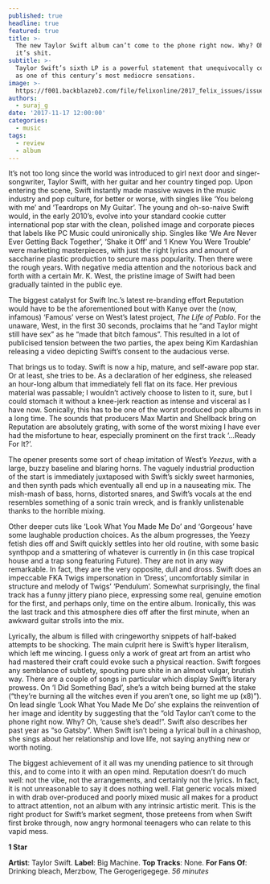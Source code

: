 ```yaml
---
published: true
headline: true
featured: true
title: >-
  The new Taylor Swift album can’t come to the phone right now. Why? Oh, ‘cause
  it’s shit.
subtitle: >-
  Taylor Swift’s sixth LP is a powerful statement that unequivocally cements her
  as one of this century’s most mediocre sensations.
image: >-
  https://f001.backblazeb2.com/file/felixonline/2017_felix_issues/issue_1676/1676_music_taylor.jpg
authors:
  - suraj_g
date: '2017-11-17 12:00:00'
categories:
  - music
tags:
  - review
  - album
---
```

It’s not too long since the world was introduced to girl next door and singer-songwriter, Taylor Swift, with her guitar and her country tinged pop. Upon entering the scene, Swift instantly made massive waves in the music industry and pop culture, for better or worse, with singles like ‘You belong with me’ and ‘Teardrops on My Guitar’. The young and oh-so-naive Swift would, in the early 2010’s, evolve into your standard cookie cutter international pop star with the clean, polished image and corporate pieces that labels like PC Music could unironically ship. Singles like ‘We Are Never Ever Getting Back Together’, ‘Shake it Off’ and ‘I Knew You Were Trouble’ were marketing masterpieces, with just the right lyrics and amount of saccharine plastic production to secure mass popularity. Then there were the rough years. With negative media attention and the notorious back and forth with a certain Mr. K. West, the pristine image of Swift had been gradually tainted in the public eye.

The biggest catalyst for Swift Inc.’s latest re-branding effort Reputation would have to be the aforementioned bout with Kanye over the (now, infamous) ‘Famous’ verse on West’s latest project, _The Life of Pablo_. For the unaware, West, in the first 30 seconds, proclaims that he “and Taylor might still have sex” as he “made that bitch famous”. This resulted in a lot of publicised tension between the two parties, the apex being Kim Kardashian releasing a video depicting Swift’s consent to the audacious verse.

That brings us to today. Swift is now a hip, mature, and self-aware pop star. Or at least, she tries to be. As a declaration of her edginess, she released an hour-long album that immediately fell flat on its face. Her previous material was passable; I wouldn’t actively choose to listen to it, sure, but I could stomach it without a knee-jerk reaction as intense and visceral as I have now. Sonically, this has to be one of the worst produced pop albums in a long time. The sounds that producers Max Martin and Shellback bring on Reputation are absolutely grating, with some of the worst mixing I have ever had the misfortune to hear, especially prominent on the first track ‘...Ready For It?’.

The opener presents some sort of cheap imitation of West’s _Yeezus_, with a large, buzzy baseline and blaring horns. The vaguely industrial production of the start is immediately juxtaposed with Swift’s sickly sweet harmonies, and then synth pads which eventually all end up in a nauseating mix. The mish-mash of bass, horns, distorted snares, and Swift’s vocals at the end resembles something of a sonic train wreck, and is frankly unlistenable thanks to the horrible mixing.

Other deeper cuts like ‘Look What You Made Me Do’ and ‘Gorgeous’ have some laughable production choices. As the album progresses, the Yeezy fetish dies off and Swift quickly settles into her old routine, with some basic synthpop and a smattering of whatever is currently in (in this case tropical house and a trap song featuring Future). They are not in any way remarkable. In fact, they are the very opposite, dull and dross. Swift does an impeccable FKA Twigs impersonation in ‘Dress’, uncomfortably similar in structure and melody of Twigs’ ‘Pendulum’. Somewhat surprisingly, the final track has a funny jittery piano piece, expressing some real, genuine emotion for the first, and perhaps only, time on the entire album. Ironically, this was the last track and this atmosphere dies off after the first minute, when an awkward guitar strolls into the mix.

Lyrically, the album is filled with cringeworthy snippets of half-baked attempts to be shocking. The main culprit here is Swift’s hyper literalism, which left me wincing. I guess only a work of great art from an artist who had mastered their craft could evoke such a physical reaction. Swift forgoes any semblance of subtlety, spouting pure shite in an almost vulgar, brutish way. There are a couple of songs in particular which display Swift’s literary prowess. On ‘I Did Something Bad’, she’s a witch being burned at the stake (“they’re burning all the witches even if you aren’t one, so light me up (x8)”). On lead single ‘Look What You Made Me Do’ she explains the reinvention of her image and identity by suggesting that the “old Taylor can’t come to the phone right now. Why? Oh, ‘cause she’s dead!”. Swift also describes her past year as “so Gatsby”. When Swift isn’t being a lyrical bull in a chinashop, she sings about her relationship and love life, not saying anything new or worth noting.

The biggest achievement of it all was my unending patience to sit through this, and to come into it with an open mind. Reputation doesn’t do much well: not the vibe, not the arrangements, and certainly not the lyrics. In fact, it is not unreasonable to say it does nothing well. Flat generic vocals mixed in with drab over-produced and poorly mixed music all makes for a product to attract attention, not an album with any intrinsic artistic merit. This is the right product for Swift’s market segment, those preteens from when Swift first broke through, now angry hormonal teenagers who can relate to this vapid mess.

**1 Star**

**Artist**: Taylor Swift. **Label**: Big Machine. **Top Tracks**: None. **For Fans Of**: Drinking bleach, Merzbow, The Gerogerigegege. _56 minutes_

